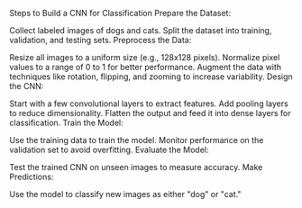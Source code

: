 Steps to Build a CNN for Classification
Prepare the Dataset:

Collect labeled images of dogs and cats.
Split the dataset into training, validation, and testing sets.
Preprocess the Data:

Resize all images to a uniform size (e.g., 128x128 pixels).
Normalize pixel values to a range of 0 to 1 for better performance.
Augment the data with techniques like rotation, flipping, and zooming to increase variability.
Design the CNN:

Start with a few convolutional layers to extract features.
Add pooling layers to reduce dimensionality.
Flatten the output and feed it into dense layers for classification.
Train the Model:

Use the training data to train the model.
Monitor performance on the validation set to avoid overfitting.
Evaluate the Model:

Test the trained CNN on unseen images to measure accuracy.
Make Predictions:

Use the model to classify new images as either "dog" or "cat."
